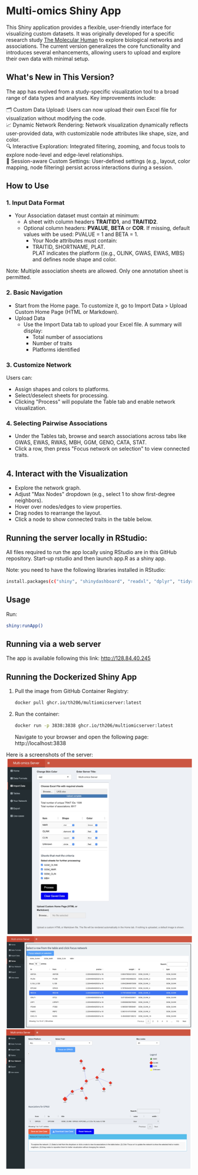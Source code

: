 # Multi-omics Shiny App
This Shiny application provides a flexible, user-friendly interface for visualizing custom datasets. It was originally developed for a specific research study [The Molecular Human](http://www.metabolomix.com/comics/) to explore biological networks and associations. The current version generalizes the core functionality and introduces several enhancements, allowing users to upload and explore their own data with minimal setup.

## What's New in This Version?

The app has evolved from a study-specific visualization tool to a broad range of data types and analyses. Key improvements include:

🗂 Custom Data Upload: Users can now upload their own Excel file for visualization without modifying the code.<br>
📈 Dynamic Network Rendering: Network visualization dynamically reflects user-provided data, with customizable node attributes like shape, size, and color.<br>
🔍 Interactive Exploration: Integrated filtering, zooming, and focus tools to explore node-level and edge-level relationships.<br>
💾 Session-aware Custom Settings: User-defined settings (e.g., layout, color mapping, node filtering) persist across interactions during a session.<br>

## How to Use

### 1.   Input Data Format
   - Your Association dataset must contain at minimum:
     - A sheet with column headers <b>TRAITID1</b>, and <b>TRAITID2</b>.
     - Optional column headers: <b>PVALUE</b>, <b>BETA</b> or <b>COR</b>. If missing, default values with be used: PVALUE = 1 and BETA = 1.
        - Your Node attributes must contain:
        - TRAITID, SHORTNAME, PLAT.    
        PLAT indicates the platform ((e.g., OLINK, GWAS, EWAS, MBS) and defines node shape and color.

Note: Multiple association sheets are allowed. Only one annotation sheet is permitted.

### 2.   Basic Navigation
   - Start from the Home page. To customize it, go to Import Data > Upload Custom Home Page (HTML or Markdown).
   - Upload Data
      - Use the Import Data tab to upload your Excel file. A summary will display:
         - Total number of associations
         - Number of traits
         - Platforms identified

### 3.   Customize Network
Users can:
   - Assign shapes and colors to platforms.
   - Select/deselect sheets for processing.
   - Clicking "Process" will populate the Table tab and enable network visualization.

### 4.   Selecting Pairwise Associations
   - Under the Tables tab, browse and search associations across tabs like GWAS, EWAS, RWAS, MBH, GGM, GENO, CATA, STAT.
   - Click a row, then press "Focus network on selection" to view connected traits.
     
## 4.   Interact with the Visualization      
   - Explore the network graph.
   - Adjust "Max Nodes" dropdown (e.g., select 1 to show first-degree neighbors).
   - Hover over nodes/edges to view properties.
   - Drag nodes to rearrange the layout.
   - Click a node to show connected traits in the table below.


## Running the server locally in RStudio:
All files required to run the app locally using RStudio are in this GitHub repository. Start-up rstudio and then launch app.R as a shiny app.

Note: you need to have the following libraries installed in RStudio:

```bash
install.packages(c("shiny", "shinydashboard", "readxl", "dplyr", "tidyr", "visNetwork", "DT", "shinyWidgets", "igraph","rlang"))
```
## Usage
Run:
```bash
shiny:runApp()
```
## Running via a web server
The app is available following this link: http://128.84.40.245 

## Running the Dockerized Shiny App
1. Pull the image from GitHub Container Registry:
   ```bash
   docker pull ghcr.io/th206/multiomicserver:latest
   ```
2. Run the container:
   ```bash
   docker run -p 3838:3838 ghcr.io/th206/multiomicserver:latest
   ```
   Navigate to your browser and open the following page: http://localhost:3838

Here is a screenshots of the server:
![My Image](www/about2.jpg)
![My Image](www/about3.jpg)
![My Image](www/about.png)
